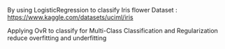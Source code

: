 By using LogisticRegression to classify Iris flower 
Dataset : https://www.kaggle.com/datasets/uciml/iris

Applying OvR to classify for Multi-Class Classification and Regularization reduce overfitting and underfitting
